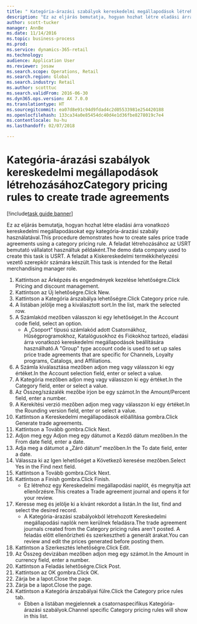 ```yaml
--- 
title: " Kategória-árazási szabályok kereskedelmi megállapodások létrehozásához"
description: "Ez az eljárás bemutatja, hogyan hozhat létre eladási árra vonatkozó kereskedelmi megállapodásokat egy kategória-árazási szabály használatával."
author: scott-tucker
manager: AnnBe
ms.date: 11/14/2016
ms.topic: business-process
ms.prod: 
ms.service: dynamics-365-retail
ms.technology: 
audience: Application User
ms.reviewer: josaw
ms.search.scope: Operations, Retail
ms.search.region: Global
ms.search.industry: Retail
ms.author: scotttuc
ms.search.validFrom: 2016-06-30
ms.dyn365.ops.version: AX 7.0.0
ms.translationtype: HT
ms.sourcegitcommit: ea07d8e91c94d9fdad4c2d05533981e254420188
ms.openlocfilehash: 133ca34a0e85454dc40d4e1d36fbe8278019c7e4
ms.contentlocale: hu-hu
ms.lasthandoff: 02/07/2018

---
```

# <a name="category-pricing-rules-to-create-trade-agreements"></a><span data-ttu-id="d7d7a-103"> Kategória-árazási szabályok kereskedelmi megállapodások létrehozásához</span><span class="sxs-lookup"><span data-stu-id="d7d7a-103">Category pricing rules to create trade agreements</span></span>

[!include[task guide banner](../includes/task-guide-banner.md)]

<span data-ttu-id="d7d7a-104">Ez az eljárás bemutatja, hogyan hozhat létre eladási árra vonatkozó kereskedelmi megállapodásokat egy kategória-árazási szabály használatával.</span><span class="sxs-lookup"><span data-stu-id="d7d7a-104">This procedure demonstrates how to create sales price trade agreements using a category pricing rule.</span></span> <span data-ttu-id="d7d7a-105">A feladat létrehozásához az USRT bemutató vállalatot használtuk példaként.</span><span class="sxs-lookup"><span data-stu-id="d7d7a-105">The demo data company used to create this task is USRT.</span></span> <span data-ttu-id="d7d7a-106">A feladat a Kiskereskedelmi termékkihelyezési vezető szerepkör számára készült.</span><span class="sxs-lookup"><span data-stu-id="d7d7a-106">This task is intended for the Retail merchandising manager role.</span></span>

1. <span data-ttu-id="d7d7a-107">Kattintson az Árképzés és engedmények kezelése lehetőségre.</span><span class="sxs-lookup"><span data-stu-id="d7d7a-107">Click Pricing and discount management.</span></span>
2. <span data-ttu-id="d7d7a-108">Kattintson az Új lehetőségre.</span><span class="sxs-lookup"><span data-stu-id="d7d7a-108">Click New.</span></span>
3. <span data-ttu-id="d7d7a-109">Kattintson a Kategória árszabálya lehetőségre.</span><span class="sxs-lookup"><span data-stu-id="d7d7a-109">Click Category price rule.</span></span>
4. <span data-ttu-id="d7d7a-110">A listában jelölje meg a kiválasztott sort.</span><span class="sxs-lookup"><span data-stu-id="d7d7a-110">In the list, mark the selected row.</span></span>
5. <span data-ttu-id="d7d7a-111">A Számlakód mezőben válasszon ki egy lehetőséget.</span><span class="sxs-lookup"><span data-stu-id="d7d7a-111">In the Account code field, select an option.</span></span>
    * <span data-ttu-id="d7d7a-112">A „Csoport” típusú számlakód adott Csatornákhoz, Hűségprogramokhoz, Katalógusokhoz és Fiókokhoz tartozó, eladási árra vonatkozó kereskedelmi megállapodások beállítására használható.</span><span class="sxs-lookup"><span data-stu-id="d7d7a-112">A "Group" type account code is used to set up sales price trade agreements that are specific for Channels, Loyalty programs, Catalogs, and Affiliations.</span></span>  
6. <span data-ttu-id="d7d7a-113">A Számla kiválasztása mezőben adjon meg vagy válasszon ki egy értéket.</span><span class="sxs-lookup"><span data-stu-id="d7d7a-113">In the Account selection field, enter or select a value.</span></span>
7. <span data-ttu-id="d7d7a-114">A Kategória mezőben adjon meg vagy válasszon ki egy értéket.</span><span class="sxs-lookup"><span data-stu-id="d7d7a-114">In the Category field, enter or select a value.</span></span>
8. <span data-ttu-id="d7d7a-115">Az Összeg/százalék mezőbe írjon be egy számot.</span><span class="sxs-lookup"><span data-stu-id="d7d7a-115">In the Amount/Percent field, enter a number.</span></span>
9. <span data-ttu-id="d7d7a-116">A Kerekítési verzió mezőben adjon meg vagy válasszon ki egy értéket.</span><span class="sxs-lookup"><span data-stu-id="d7d7a-116">In the Rounding version field, enter or select a value.</span></span>
10. <span data-ttu-id="d7d7a-117">Kattintson a Kereskedelmi megállapodások előállítása gombra.</span><span class="sxs-lookup"><span data-stu-id="d7d7a-117">Click Generate trade agreements.</span></span>
11. <span data-ttu-id="d7d7a-118">Kattintson a Tovább gombra.</span><span class="sxs-lookup"><span data-stu-id="d7d7a-118">Click Next.</span></span>
12. <span data-ttu-id="d7d7a-119">Adjon meg egy
Adjon meg egy dátumot a Kezdő dátum mezőben.</span><span class="sxs-lookup"><span data-stu-id="d7d7a-119">In the From date field, enter a date.</span></span>
13. <span data-ttu-id="d7d7a-120">Adja meg a dátumot a „Záró dátum” mezőben.</span><span class="sxs-lookup"><span data-stu-id="d7d7a-120">In the To date field, enter a date.</span></span>
14. <span data-ttu-id="d7d7a-121">Válassza ki az Igen lehetőséget a Következő keresése mezőben.</span><span class="sxs-lookup"><span data-stu-id="d7d7a-121">Select Yes in the Find next field.</span></span>
15. <span data-ttu-id="d7d7a-122">Kattintson a Tovább gombra.</span><span class="sxs-lookup"><span data-stu-id="d7d7a-122">Click Next.</span></span>
16. <span data-ttu-id="d7d7a-123">Kattintson a Finish gombra.</span><span class="sxs-lookup"><span data-stu-id="d7d7a-123">Click Finish.</span></span>
    * <span data-ttu-id="d7d7a-124">Ez létrehoz egy Kereskedelmi megállapodási naplót, és megnyitja azt ellenőrzésre.</span><span class="sxs-lookup"><span data-stu-id="d7d7a-124">This creates a Trade agreement journal and opens it for your review.</span></span>  
17. <span data-ttu-id="d7d7a-125">Keresse meg és jelölje ki a kívánt rekordot a listán.</span><span class="sxs-lookup"><span data-stu-id="d7d7a-125">In the list, find and select the desired record.</span></span>
    * <span data-ttu-id="d7d7a-126">A Kategória-árazási szabályokból létrehozott Kereskedelmi megállapodási naplók nem kerülnek feladásra.</span><span class="sxs-lookup"><span data-stu-id="d7d7a-126">The trade agreement journals created from the Category pricing rules aren't posted.</span></span> <span data-ttu-id="d7d7a-127">A feladás előtt ellenőrizheti és szerkesztheti a generált árakat.</span><span class="sxs-lookup"><span data-stu-id="d7d7a-127">You can  review and edit the prices generated before posting them.</span></span>  
18. <span data-ttu-id="d7d7a-128">Kattintson a Szerkesztés lehetőségre.</span><span class="sxs-lookup"><span data-stu-id="d7d7a-128">Click Edit.</span></span>
19. <span data-ttu-id="d7d7a-129">Az Összeg devizában mezőben adjon meg egy számot.</span><span class="sxs-lookup"><span data-stu-id="d7d7a-129">In the Amount in currency field, enter a number.</span></span>
20. <span data-ttu-id="d7d7a-130">Kattintson a Feladás lehetőségre.</span><span class="sxs-lookup"><span data-stu-id="d7d7a-130">Click Post.</span></span>
21. <span data-ttu-id="d7d7a-131">Kattintson az OK gombra.</span><span class="sxs-lookup"><span data-stu-id="d7d7a-131">Click OK.</span></span>
22. <span data-ttu-id="d7d7a-132">Zárja be a lapot.</span><span class="sxs-lookup"><span data-stu-id="d7d7a-132">Close the page.</span></span>
23. <span data-ttu-id="d7d7a-133">Zárja be a lapot.</span><span class="sxs-lookup"><span data-stu-id="d7d7a-133">Close the page.</span></span>
24. <span data-ttu-id="d7d7a-134">Kattintson a Kategória árszabályai fülre.</span><span class="sxs-lookup"><span data-stu-id="d7d7a-134">Click the Category price rules tab.</span></span>
    * <span data-ttu-id="d7d7a-135">Ebben a listában megjelennek a csatornaspecifikus Kategória-árazási szabályok.</span><span class="sxs-lookup"><span data-stu-id="d7d7a-135">Channel specific Category pricing rules will show in this list.</span></span>  


